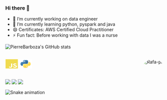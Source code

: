 ### Hi there 👋

- 🔭 I’m currently working on data engineer
- 🌱 I’m currently learning python, pyspark and java
- 😄 Certificates: AWS Certified Cloud Practitioner
- ⚡ Fun fact: Before working with data I was a nurse

![PierreBarboza's GitHub stats](https://github-readme-stats.vercel.app/api?username=PierreBarboza&theme=radical)

<div style="display: inline_block"><br>
  <img align="center" alt="Pierre-Js" height="30" width="40" src="https://raw.githubusercontent.com/devicons/devicon/master/icons/javascript/javascript-plain.svg">
  <img align="center" alt="Pierre-Python" height="30" width="40" src="https://raw.githubusercontent.com/devicons/devicon/master/icons/python/python-original.svg">
  <img align="right" alt="Rafa-pic" height="150" style="border-radius:50px;" src="https://i.kym-cdn.com/photos/images/newsfeed/001/315/785/807.gif?width=676&height=676">
</div>
<br>
<br>
<div>
  <a href="https://www.instagram.com/h.barboza_/" target="_blank"><img src="https://img.shields.io/badge/-Instagram-%23E4405F?style=for-the-badge&logo=instagram&logoColor=white" target="_blank"></a>
  <a href = "mailto:phcorp.dev@gmail.com"><img src="https://img.shields.io/badge/-Gmail-%23333?style=for-the-badge&logo=gmail&logoColor=white" target="_blank"></a>
  <a href="https://www.linkedin.com/in/pedro-henrique-leite-barboza-66522a227" target="_blank"><img src="https://img.shields.io/badge/-LinkedIn-%230077B5?style=for-the-badge&logo=linkedin&logoColor=white" target="_blank"></a> 
</div>

![Snake animation](https://github.com/danielbped/danielbped/blob/output/github-contribution-grid-snake.svg)
